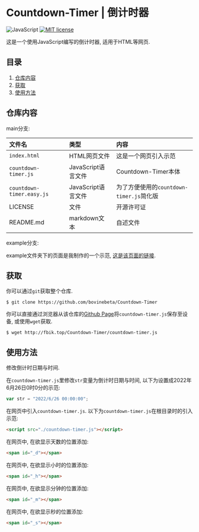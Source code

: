 # Countdown-Timer | 倒计时器

![JavaScript](https://img.shields.io/static/v1?label=Language&message=JavaScript&color=red) [![MIT license](https://img.shields.io/badge/License-MIT-blue.svg)](https://lbesson.mit-license.org/)

这是一个使用JavaScript编写的倒计时器, 适用于HTML等网页.

## 目录
1. [仓库内容](#仓库内容)
2. [获取](#获取)
3. [使用方法](#使用方法)

## 仓库内容

main分支:

| 文件名 | 类型 | 内容 |
| :---- | :---- | :---- |
| `index.html` | HTML网页文件 | 这是一个网页引入示范 |
| `countdown-timer.js` | JavaScript语言文件 | Countdown-Timer本体 |
| `countdown-timer.easy.js` | JavaScript语言文件 | 为了方便使用的`countdown-timer.js`简化版 |
| LICENSE | 文件 | 开源许可证 |
| README.md | markdown文本 | 自述文件 |

example分支:

example文件夹下的页面是我制作的一个示范, [这是该页面的链接](https://fbik.top/Countdown-Timer/example/).

## 获取

你可以通过`git`获取整个仓库.

~~~terminal
$ git clone https://github.com/bovinebeta/Countdown-Timer
~~~

你可以直接通过浏览器从该仓库的[Github Page](http://fbik.top/Countdown-Timer/countdown-timer.js)将`countdown-timer.js`保存至设备, 或使用`wget`获取.

~~~terminal
$ wget http://fbik.top/Countdown-Timer/countdown-timer.js
~~~

## 使用方法

修改倒计时日期与时间.

在`countdown-timer.js`里修改`str`变量为倒计时日期与时间, 以下为设置成2022年6月26日0时0分的示范:

~~~JavaScript
var str = "2022/6/26 00:00:00";
~~~

在网页中引入`countdown-timer.js`. 以下为`countdown-timer.js`在根目录时的引入示范:

~~~HTML
<script src="./countdown-timer.js"></script>
~~~

在网页中, 在欲显示天数的位置添加:
~~~HTML
<span id="_d"></span>
~~~

在网页中, 在欲显示小时的位置添加:
~~~HTML
<span id="_h"></span>
~~~

在网页中, 在欲显示分钟的位置添加:
~~~HTML
<span id="_m"></span>
~~~

在网页中, 在欲显示秒的位置添加:
~~~HTML
<span id="_s"></span>
~~~

